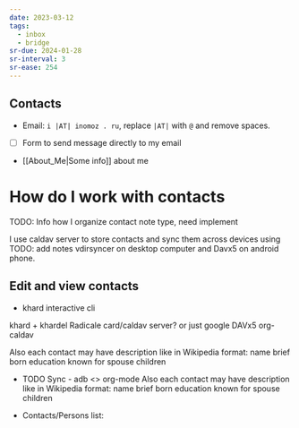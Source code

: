 ```yaml
---
date: 2023-03-12
tags:
  - inbox
  - bridge
sr-due: 2024-01-28
sr-interval: 3
sr-ease: 254
---
```


## Contacts

- Email: `i |AT| inomoz . ru`, replace `|AT|` with `@` and remove spaces.
- [ ] Form to send message directly to my email
- [[About_Me|Some info]] about me

# How do I work with contacts

TODO: Info how I organize contact note type, need implement

I use caldav server to store contacts and sync them across devices using
TODO: add notes vdirsyncer on desktop computer and Davx5 on android phone.

## Edit and view contacts

- khard interactive cli

khard + khardel Radicale card/caldav server? or just google DAVx5 org-caldav

Also each contact may have description like in Wikipedia format: name brief born
education known for spouse children

- TODO Sync - adb <> org-mode Also each contact may have description like in
  Wikipedia format: name brief born education known for spouse children

- Contacts/Persons list:
